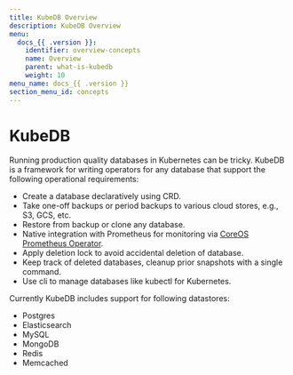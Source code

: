 ```yaml
---
title: KubeDB Overview
description: KubeDB Overview
menu:
  docs_{{ .version }}:
    identifier: overview-concepts
    name: Overview
    parent: what-is-kubedb
    weight: 10
menu_name: docs_{{ .version }}
section_menu_id: concepts
---
```


# KubeDB

Running production quality databases in Kubernetes can be tricky. KubeDB is a framework for writing operators for any database that support the following operational requirements:

 - Create a database declaratively using CRD.
 - Take one-off backups or period backups to various cloud stores, e.g., S3, GCS, etc.
 - Restore from backup or clone any database.
 - Native integration with Prometheus for monitoring via [CoreOS Prometheus Operator](https://github.com/coreos/prometheus-operator).
 - Apply deletion lock to avoid accidental deletion of database.
 - Keep track of deleted databases, cleanup prior snapshots with a single command.
 - Use cli to manage databases like kubectl for Kubernetes.

Currently KubeDB includes support for following datastores:
 
 - Postgres
 - Elasticsearch
 - MySQL
 - MongoDB
 - Redis
 - Memcached
